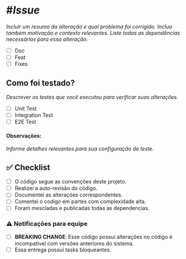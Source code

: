 # #_Issue_

_Incluir um resumo da alteração e qual problema foi corrigido. Inclua também motivação e contexto relevantes. Liste todas as dependências necessárias para essa alteração_.

- [ ] Doc
- [ ] Feat
- [ ] Fixes

## Como foi testado?

_Descrever os testes que você executou para verificar suas alterações._

- [ ] Unit Test
- [ ] Integration Test
- [ ] E2E Test

#### Observações:

_Informe detalhes relevantes para sua configuração de teste._

## ✅ Checklist

- [ ] O código segue as convenções deste projeto.
- [ ] Realizei a auto-revisão do código.
- [ ] Documentei as alterações correspondentes.
- [ ] Comentei o codigo em partes com complexidade alta.
- [ ] Foram mescladas e publicadas todas as dependencias.

### ⚠️ Notificações para equipe

- [ ] **BREAKING CHANGE**: Esse código possuí alterações no código é incompatível com versões anteriores do sistema.
- [ ] Essa entrega possuí tasks bloqueantes.
